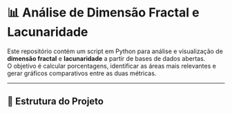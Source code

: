 # 📊 Análise de Dimensão Fractal e Lacunaridade

Este repositório contém um script em Python para análise e visualização de **dimensão fractal** e **lacunaridade** a partir de bases de dados abertas.  
O objetivo é calcular porcentagens, identificar as áreas mais relevantes e gerar gráficos comparativos entre as duas métricas.

---

## 📂 Estrutura do Projeto

